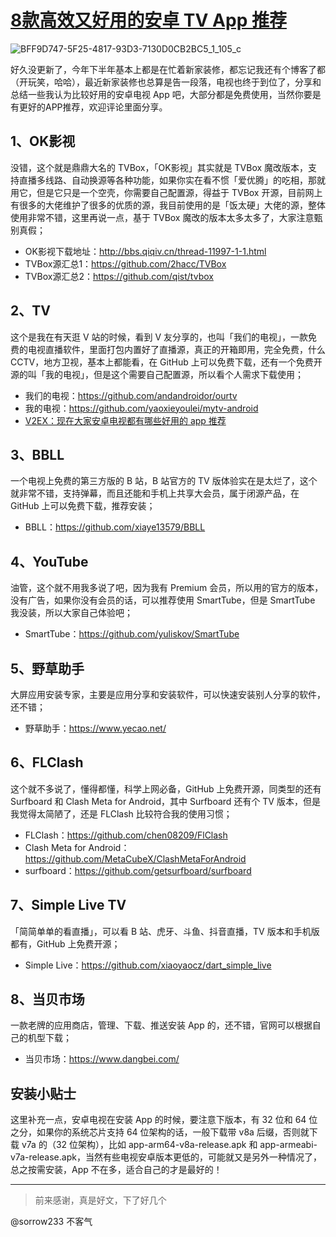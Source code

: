 # [8款高效又好用的安卓 TV App 推荐](https://github.com/superleeyom/blog/issues/59)


![BFF9D747-5F25-4817-93D3-7130D0CB2BC5_1_105_c](https://github.com/user-attachments/assets/17214986-7acd-4fac-b436-c8418c796b91)

好久没更新了，今年下半年基本上都是在忙着新家装修，都忘记我还有个博客了都（开玩笑，哈哈），最近新家装修也总算是告一段落，电视也终于到位了，分享和总结一些我认为比较好用的安卓电视 App 吧，大部分都是免费使用，当然你要是有更好的APP推荐，欢迎评论里面分享。
	
## 1、OK影视

没错，这个就是鼎鼎大名的 TVBox，「OK影视」其实就是 TVBox 魔改版本，支持直播多线路、自动换源等各种功能，如果你实在看不惯「爱优腾」的吃相，那就用它，但是它只是一个空壳，你需要自己配置源，得益于 TVBox 开源，目前网上有很多的大佬维护了很多的优质的源，我目前使用的是「饭太硬」大佬的源，整体使用非常不错，这里再说一点，基于 TVBox 魔改的版本太多太多了，大家注意甄别真假；
- OK影视下载地址：http://bbs.qiqiv.cn/thread-11997-1-1.html
- TVBox源汇总1：https://github.com/2hacc/TVBox
- TVBox源汇总2：https://github.com/qist/tvbox
	
## 2、TV

这个是我在有天逛 V 站的时候，看到 V 友分享的，也叫「我们的电视」，一款免费的电视直播软件，里面打包内置好了直播源，真正的开箱即用，完全免费，什么 CCTV，地方卫视，基本上都能看，在 GitHub 上可以免费下载，还有一个免费开源的叫「我的电视」，但是这个需要自己配置源，所以看个人需求下载使用；
- 我们的电视：https://github.com/andandroidor/ourtv
- 我的电视：https://github.com/yaoxieyoulei/mytv-android
- [V2EX：现在大家安卓电视都有哪些好用的 app 推荐](https://www.v2ex.com/t/1067021#reply55)
	
## 3、BBLL

一个电视上免费的第三方版的 B 站，B 站官方的 TV 版体验实在是太烂了，这个就非常不错，支持弹幕，而且还能和手机上共享大会员，属于闭源产品，在 GitHub 上可以免费下载，推荐安装；
- BBLL：https://github.com/xiaye13579/BBLL
	
## 4、YouTube

油管，这个就不用我多说了吧，因为我有 Premium 会员，所以用的官方的版本，没有广告，如果你没有会员的话，可以推荐使用 SmartTube，但是 SmartTube 我没装，所以大家自己体验吧；
- SmartTube：https://github.com/yuliskov/SmartTube
	
## 5、野草助手

大屏应用安装专家，主要是应用分享和安装软件，可以快速安装别人分享的软件，还不错；
- 野草助手：https://www.yecao.net/
	
## 6、FLClash

这个就不多说了，懂得都懂，科学上网必备，GitHub 上免费开源，同类型的还有 Surfboard 和 Clash Meta for Android，其中 Surfboard 还有个 TV 版本，但是我觉得太简陋了，还是 FLClash 比较符合我的使用习惯；
- FLClash：https://github.com/chen08209/FlClash
- Clash Meta for Android：https://github.com/MetaCubeX/ClashMetaForAndroid
- surfboard：https://github.com/getsurfboard/surfboard
	
## 7、Simple Live TV

「简简单单的看直播」，可以看 B 站、虎牙、斗鱼、抖音直播，TV 版本和手机版都有，GitHub 上免费开源；
- Simple Live：https://github.com/xiaoyaocz/dart_simple_live
	
## 8、当贝市场

一款老牌的应用商店，管理、下载、推送安装 App 的，还不错，官网可以根据自己的机型下载；
- 当贝市场：https://www.dangbei.com/

## 安装小贴士

这里补充一点，安卓电视在安装 App 的时候，要注意下版本，有 32 位和 64 位之分，如果你的系统芯片支持 64 位架构的话，一般下载带 v8a 后缀，否则就下载 v7a 的（32 位架构），比如 app-arm64-v8a-release.apk 和 app-armeabi-v7a-release.apk，当然有些电视安卓版本更低的，可能就又是另外一种情况了，总之按需安装，App 不在多，适合自己的才是最好的！

---

> 前来感谢，真是好文，下了好几个

@sorrow233 不客气